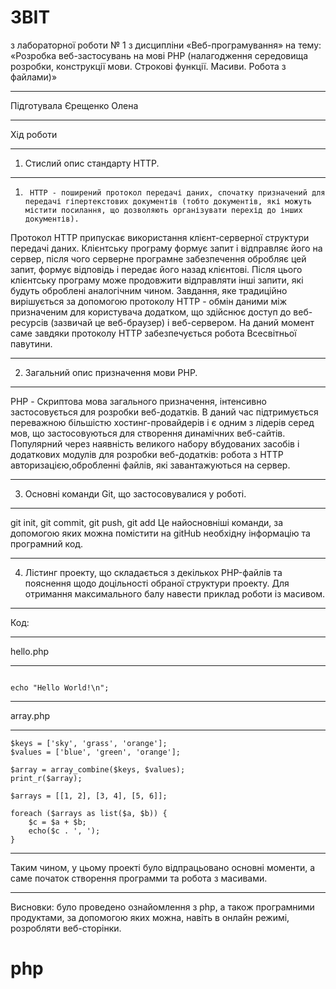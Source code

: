 # ЗВІТ 
з лабораторної роботи № 1 
з дисципліни «Веб-програмування» 
на тему: «Розробка веб-застосувань на мові PHP (налагодження середовища розробки, конструкції мови. Строкові функції. Масиви. Робота з файлами)»
***
Підготувала Єрещенко Олена 
***
Хід роботи
***
1.	Стислий опис стандарту HTTP.
***
1.      HTTP - поширений протокол передачі даних, спочатку призначений для передачі гіпертекстових документів (тобто документів, які можуть містити посилання, що дозволяють організувати перехід до інших документів).
Протокол HTTP припускає використання клієнт-серверної структури передачі даних. Клієнтську програму формує запит і відправляє його на сервер, після чого серверне програмне забезпечення обробляє цей запит, формує відповідь і передає його назад клієнтові. Після цього клієнтську програму може продовжити відправляти інші запити, які будуть оброблені аналогічним чином.
Завдання, яке традиційно вирішується за допомогою протоколу HTTP - обмін даними між призначеним для користувача додатком, що здійснює доступ до веб-ресурсів (зазвичай це веб-браузер) і веб-сервером. На даний момент саме завдяки протоколу HTTP забезпечується робота Всесвітньої павутини.
***
2.	Загальний опис призначення мови PHP. 
***
PHP - Скриптова мова  загального призначення, інтенсивно застосовується для розробки веб-додатків. В даний час підтримується переважною більшістю хостинг-провайдерів і є одним з лідерів серед мов, що застосовуються для створення динамічних веб-сайтів. Популярний через наявність великого набору вбудованих засобів і додаткових модулів для розробки веб-додатків: робота з HTTP авторизацією,обробленні файлів, які завантажуються на сервер.
***
3.	Основні команди Git, що застосовувалися у роботі. 
***
git init,
git commit,
git push,
git add
Це найосновніші команди, за допомогою яких можна помістити на gitHub необхідну інформацію та програмний код. 
***
4.	Лістинг проекту, що складається з декількох PHP-файлів та пояснення щодо доцільності обраної структури проекту. Для отримання максимального балу навести приклад роботи із масивом.
***
Код:
***
hello.php
***
```<?php

echo "Hello World!\n";
```

***

array.php
***
```<?php
$keys = ['sky', 'grass', 'orange'];
$values = ['blue', 'green', 'orange'];
 
$array = array_combine($keys, $values);
print_r($array);

$arrays = [[1, 2], [3, 4], [5, 6]];
 
foreach ($arrays as list($a, $b)) {
    $c = $a + $b;
    echo($c . ', '); 
}
```
***
Таким чином, у цьому проекті було відпрацьовано основні моменти, а саме початок створення программи та робота з масивами.
***
Висновки: було проведено ознайомлення з php, а також програмними продуктами, за допомогою яких можна, навіть в онлайн режимі,  розробляти веб-сторінки.

# php
